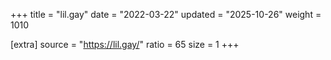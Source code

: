 +++
title = "lil.gay"
date = "2022-03-22"
updated = "2025-10-26"
weight = 1010

[extra]
source = "https://lil.gay/"
ratio = 65
size = 1
+++
